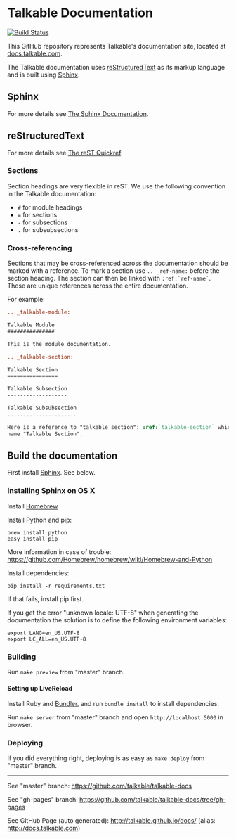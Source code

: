 Talkable Documentation
======================

[![Build Status](https://travis-ci.org/talkable/talkable-docs.svg)](https://travis-ci.org/talkable/talkable-docs)

This GitHub repository represents Talkable's documentation site, located at [docs.talkable.com](http://docs.talkable.com).

The Talkable documentation uses [reStructuredText](http://docutils.sourceforge.net/rst.html) as its markup language and is built using [Sphinx](http://sphinx-doc.org/).

Sphinx
------

For more details see [The Sphinx Documentation](http://sphinx-doc.org/contents.html).

reStructuredText
----------------

For more details see [The reST Quickref](http://docutils.sourceforge.net/docs/user/rst/quickref.html).

### Sections

Section headings are very flexible in reST. We use the following convention in the Talkable documentation:

* `#` for module headings
* `=` for sections
* `-` for subsections
* `.` for subsubsections

### Cross-referencing

Sections that may be cross-referenced across the documentation should be marked with a reference.
To mark a section use `.. _ref-name:` before the section heading.
The section can then be linked with `` :ref:`ref-name` ``. These are unique references across the entire documentation.

For example:

```rst
.. _talkable-module:

Talkable Module
###############

This is the module documentation.

.. _talkable-section:

Talkable Section
================

Talkable Subsection
-------------------

Talkable Subsubsection
......................

Here is a reference to "talkable section": :ref:`talkable-section` which will have the
name "Talkable Section".
```

Build the documentation
-----------------------

First install [Sphinx](http://sphinx-doc.org/). See below.

### Installing Sphinx on OS X

Install [Homebrew](http://brew.sh/)

Install Python and pip:

    brew install python
    easy_install pip

More information in case of trouble: https://github.com/Homebrew/homebrew/wiki/Homebrew-and-Python

Install dependencies:

    pip install -r requirements.txt

If that fails, install pip first.

If you get the error "unknown locale: UTF-8" when generating the documentation
the solution is to define the following environment variables:

    export LANG=en_US.UTF-8
    export LC_ALL=en_US.UTF-8

### Building

Run `make preview` from "master" branch.

#### Setting up LiveReload

Install Ruby and [Bundler](http://bundler.io/), and run `bundle install` to install dependencies.

Run `make server` from "master" branch and open `http://localhost:5000` in browser.

### Deploying

If you did everything right, deploying is as easy as `make deploy` from "master" branch.

---

See "master" branch: https://github.com/talkable/talkable-docs

See "gh-pages" branch: https://github.com/talkable/talkable-docs/tree/gh-pages

See GitHub Page (auto generated): http://talkable.github.io/docs/ (alias: http://docs.talkable.com)
